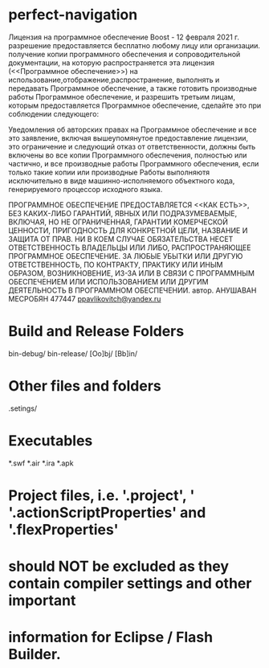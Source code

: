 # perfect-navigation
Лицензия на программное обеспечение Boost - 12 февраля 2021 г.
разрешение предоставляется бесплатно любому лицу или организации.
получение копии программного обеспечения и сопроводительной документации, на которую распространяется
эта лицензия (<<Программное обеспечение>>) на использование,отображение,распространение,
выполнять и передавать Программное обеспечение, а также готовить производные работы
Программное обеспечение, и разрешить третьим лицам, которым предоставляется Программное обеспечение,
сделайте это при соблюдении следующего:

Уведомления об авторских правах на Программное обеспечение и все это заявление, включая
вышеупомянутое предоставление лицензии, это ограничение и следующий отказ от ответственности,
должны быть включены во все копии Программного обеспечения, полностью или частично, и
все производные работы Программного обеспечения, если только такие копии или производные
Работы выполняютя исключительно в виде машинно-исполняемого объектного кода, генерируемого
процессор исходного языка.

ПРОГРАММНОЕ ОБЕСПЕЧЕНИЕ ПРЕДОСТАВЛЯЕТСЯ <<КАК ЕСТЬ>>, БЕЗ КАКИХ-ЛИБО ГАРАНТИЙ, ЯВНЫХ ИЛИ
ПОДРАЗУМЕВАЕМЫЕ, ВКЛЮЧАЯ, НО НЕ ОГРАНИЧЕННАЯ, ГАРАНТИИ КОМЕРЧЕСКОЙ ЦЕННОСТИ,
ПРИГОДНОСТЬ ДЛЯ КОНКРЕТНОЙ ЦЕЛИ, НАЗВАНИЕ И ЗАЩИТА ОТ ПРАВ. НИ В КОЕМ СЛУЧАЕ
ОБЯЗАТЕЛЬСТВА НЕСЕТ ОТВЕТСТВЕННОСТЬ ВЛАДЕЛЬЦЫ ИЛИ ЛИБО, РАСПРОСТРАНЯЮЩЕЕ ПРОГРАММНОЕ ОБЕСПЕЧЕНИЕ.
ЗА ЛЮБЫЕ УБЫТКИ ИЛИ ДРУГУЮ ОТВЕТСТВЕННОСТЬ, ПО КОНТРАКТУ, ПРАКТИКУ ИЛИ ИНЫМ ОБРАЗОМ,
ВОЗНИКНОВЕНИЕ, ИЗ-ЗА ИЛИ В СВЯЗИ С ПРОГРАММНЫМ ОБЕСПЕЧЕНИЕМ ИЛИ ИСПОЛЬЗОВАНИЕМ ИЛИ ДРУГИМ
ДЕЯТЕЛЬНОСТЬ В ПРОГРАММНОМ ОБЕСПЕЧЕНИИ.
автор. АНУШАВАН МЕСРОБЯН
477447 ppavlikovitch@yandex.ru


# Build and Release Folders
bin-debug/
bin-release/
[Oo]bj/
[Bb]in/

# Other files and folders
.setings/

# Executables
*.swf
*.air
*.ira
*.apk

# Project files, i.e. '.project', '  '.actionScriptProperties' and '.flexProperties'
# should NOT be excluded as they contain compiler settings and other important
# information for Eclipse / Flash Builder.


